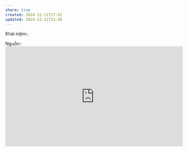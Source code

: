 ```yaml
---
share: true
created: 2024-12-11T17:32
updated: 2024-12-11T23:20
---
```

Khái niệm:: 

Nguồn:: <iframe width="560" height="315" src="https://www.youtube.com/embed/6Lxk9NMeWHg" title="YouTube video player" frameborder="0" allow="accelerometer; autoplay; clipboard-write; encrypted-media; gyroscope; picture-in-picture; web-share" referrerpolicy="strict-origin-when-cross-origin" allowfullscreen></iframe>